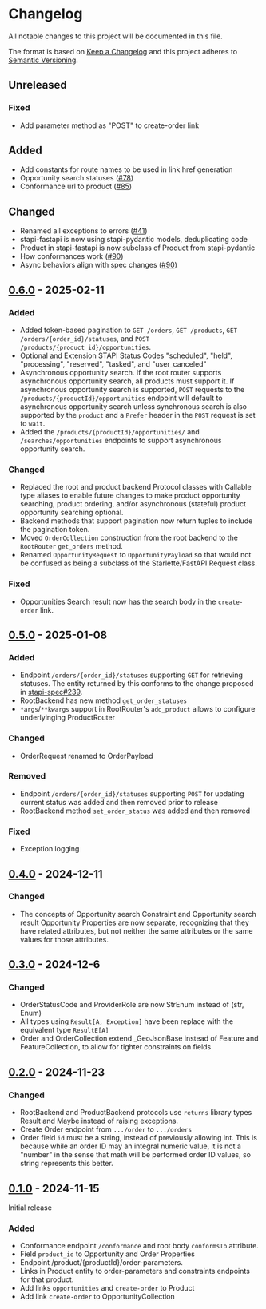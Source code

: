 # Changelog

All notable changes to this project will be documented in this file.

The format is based on [Keep a Changelog](http://keepachangelog.com/en/1.0.0/) and this project adheres to [Semantic Versioning](http://semver.org/spec/v2.0.0.html).

## Unreleased

### Fixed

- Add parameter method as "POST" to create-order link

## Added

- Add constants for route names to be used in link href generation
- Opportunity search statuses ([#78](https://github.com/stapi-spec/pystapi/pull/78))
- Conformance url to product ([#85](https://github.com/stapi-spec/pystapi/pull/85))

## Changed

- Renamed all exceptions to errors ([#41](https://github.com/stapi-spec/pystapi/pull/41))
- stapi-fastapi is now using stapi-pydantic models, deduplicating code
- Product in stapi-fastapi is now subclass of Product from stapi-pydantic
- How conformances work ([#90](https://github.com/stapi-spec/pystapi/pull/90))
- Async behaviors align with spec changes ([#90](https://github.com/stapi-spec/pystapi/pull/90))

## [0.6.0] - 2025-02-11

### Added

- Added token-based pagination to `GET /orders`, `GET /products`,
  `GET /orders/{order_id}/statuses`, and `POST /products/{product_id}/opportunities`.
- Optional and Extension STAPI Status Codes "scheduled", "held", "processing", "reserved", "tasked",
  and "user_canceled"
- Asynchronous opportunity search. If the root router supports asynchronous opportunity
  search, all products must support it. If asynchronous opportunity search is
  supported, `POST` requests to the `/products/{productId}/opportunities` endpoint will
  default to asynchronous opportunity search unless synchronous search is also supported
  by the `product` and a `Prefer` header in the `POST` request is set to `wait`.
- Added the `/products/{productId}/opportunities/` and `/searches/opportunities`
  endpoints to support asynchronous opportunity search.

### Changed

- Replaced the root and product backend Protocol classes with Callable type aliases to
  enable future changes to make product opportunity searching, product ordering, and/or
  asynchronous (stateful) product opportunity searching optional.
- Backend methods that support pagination now return tuples to include the pagination
  token.
- Moved `OrderCollection` construction from the root backend to the `RootRouter`
  `get_orders` method.
- Renamed `OpportunityRequest` to `OpportunityPayload` so that would not be confused as
  being a subclass of the Starlette/FastAPI Request class.

### Fixed

- Opportunities Search result now has the search body in the `create-order` link.

## [0.5.0] - 2025-01-08

### Added

- Endpoint `/orders/{order_id}/statuses` supporting `GET` for retrieving statuses. The entity returned by this conforms
  to the change proposed in [stapi-spec#239](https://github.com/stapi-spec/stapi-spec/pull/239).
- RootBackend has new method `get_order_statuses`
- `*args`/`**kwargs` support in RootRouter's `add_product` allows to configure underlyinging ProductRouter

### Changed

- OrderRequest renamed to OrderPayload

### Removed

- Endpoint `/orders/{order_id}/statuses` supporting `POST` for updating current status was added and then
  removed prior to release
- RootBackend method `set_order_status` was added and then removed

### Fixed

- Exception logging

## [0.4.0] - 2024-12-11

### Changed

- The concepts of Opportunity search Constraint and Opportunity search result Opportunity Properties are now separate,
  recognizing that they have related attributes, but not neither the same attributes or the same values for those attributes.

## [0.3.0] - 2024-12-6

### Changed

- OrderStatusCode and ProviderRole are now StrEnum instead of (str, Enum)
- All types using `Result[A, Exception]` have been replace with the equivalent type `ResultE[A]`
- Order and OrderCollection extend \_GeoJsonBase instead of Feature and FeatureCollection, to allow for tighter
  constraints on fields

## [0.2.0] - 2024-11-23

### Changed

- RootBackend and ProductBackend protocols use `returns` library types Result and Maybe instead of
  raising exceptions.
- Create Order endpoint from `.../order` to `.../orders`
- Order field `id` must be a string, instead of previously allowing int. This is because while an
  order ID may an integral numeric value, it is not a "number" in the sense that math will be performed
  order ID values, so string represents this better.

## [0.1.0] - 2024-11-15

Initial release

### Added

- Conformance endpoint `/conformance` and root body `conformsTo` attribute.
- Field `product_id` to Opportunity and Order Properties
- Endpoint /product/{productId}/order-parameters.
- Links in Product entity to order-parameters and constraints endpoints for
  that product.
- Add links `opportunities` and `create-order` to Product
- Add link `create-order` to OpportunityCollection

[0.6.0]: https://github.com/stapi-spec/stapi-fastapi/tree/v0.6.0
[0.5.0]: https://github.com/stapi-spec/stapi-fastapi/tree/v0.5.0
[0.4.0]: https://github.com/stapi-spec/stapi-fastapi/tree/v0.4.0
[0.3.0]: https://github.com/stapi-spec/stapi-fastapi/tree/v0.3.0
[0.2.0]: https://github.com/stapi-spec/stapi-fastapi/tree/v0.2.0
[0.1.0]: https://github.com/stapi-spec/stapi-fastapi/tree/v0.1.0
